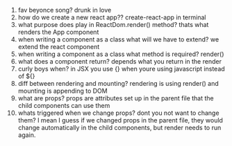 1) fav beyonce song? drunk in love
2) how do we create a new react app?? create-react-app in terminal
3) what purpose does <app /> play in ReactDom.render() method? thats what renders the App component
4) when writing a component as a class what will we have to extend? we extend the react component
5) when writing a component as a class what method is required? render()
6) what does a component return? depends what you return in the render
7) curly boys when? in JSX you use {} when youre using javascript instead of ${}
8) diff between rendering and mounting? rendering is using render() and mounting is appending to DOM
9) what are props? props are attributes set up in the parent file that the child components can use them
10) whats triggered when we change props? dont you not want to change them? I mean I guess if we changed props in the parent file, they would change automatically in the child components, but render needs to run again.
